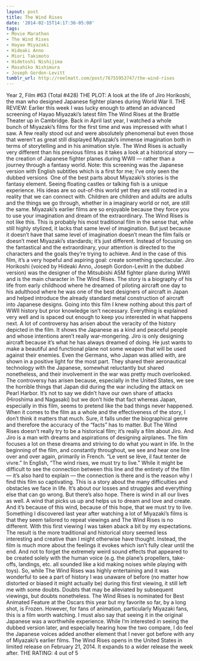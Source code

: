 ```yaml
---
layout: post
title: The Wind Rises
date: '2014-02-15T14:17:36-05:00'
tags:
- Movie Marathon
- The Wind Rises
- Hayao Miyazaki
- Hideaki Anno
- Miori Takimoto
- Hidetoshi Nishijima
- Masahiko Nishimura
- Joseph Gordon-Levitt
tumblr_url: http://reelmatt.com/post/76755953747/the-wind-rises
---
```




Year 2, Film #63 (Total #428)
THE PLOT: A look at the life of Jiro Horikoshi, the man who designed Japanese fighter planes during World War II.
THE REVIEW: Earlier this week I was lucky enough to attend an advanced screening of Hayao Miyazaki’s latest film The Wind Rises at the Brattle Theater up in Cambridge. Back in April last year, I watched a whole bunch of Miyazaki’s films for the first time and was impressed with what I saw. A few really stood out and were absolutely phenomenal but even those that weren’t as great still displayed Miyazaki’s immense imagination both in terms of storytelling and in his animation style. The Wind Rises is actually very different than his previous films as it takes a look at a historical story — the creation of Japanese fighter planes during WWII — rather than a journey through a fantasy world. Note: this screening was the Japanese version with English subtitles which is a first for me; I’ve only seen the dubbed versions 
One of the best parts about Miyazaki’s stories is the fantasy element. Seeing floating castles or talking fish is a unique experience. His ideas are so out-of-this world yet they are still rooted in a reality that we can connect with. Children are children and adults are adults and the things we go through, whether in a imaginary world or not, are still the same. Miyazaki’s earlier films are so enjoyable because they force you to use your imagination and dream of the extraordinary. The Wind Rises is not like this. This is probably his most traditional film in the sense that, while still highly stylized, it lacks that same level of imagination.
But just because it doesn’t have that same level of imagination doesn’t mean the film fails or doesn’t meet Miyazaki’s standards; it’s just different. Instead of focusing on the fantastical and the extraordinary, your attention is directed to the characters and the goals they’re trying to achieve. And in the case of this film, it’s a very hopeful and aspiring goal: create something spectacular. Jiro Horikoshi (voiced by Hideaki Anno, Joseph Gordon-Levitt in the dubbed version) was the designer of the Mitsubishi A5M fighter plane during WWII and is the main character in The Wind Rises. The story is a biography of his life from early childhood where he dreamed of piloting aircraft one day to his adulthood where he was one of the best designers of aircraft in Japan and helped introduce the already standard metal construction of aircraft into Japanese designs. Going into this film I knew nothing about this part of WWII history but prior knowledge isn’t necessary. Everything is explained very well and is spaced out enough to keep you interested in what happens next.
A lot of controversy has arisen about the veracity of the history depicted in the film. It shows the Japanese as a kind and peaceful people and whose intentions aren’t really war-mongering. Jiro is only designing aircraft because it’s what he has always dreamed of doing. He just wants to make a beautiful and functional plane not some weapon that will be used against their enemies. Even the Germans, who Japan was allied with, are shown in a positive light for the most part. They shared their aeronautical technology with the Japanese, somewhat reluctantly but shared nonetheless, and their involvement in the war was pretty much overlooked. The controversy has arisen because, especially in the United States, we see the horrible things that Japan did during the war including the attack on Pearl Harbor. It’s not to say we didn’t have our own share of attacks (Hiroshima and Nagasaki) but we don’t hide that fact whereas Japan, especially in this film, seems to pretend like the bad things never happened.
When it comes to the film as a whole and the effectiveness of the story, I don’t think it matters that much. Sure, it falls under the biographical genre and therefore the accuracy of the “facts” has to matter. But The Wind Rises doesn’t really try to be a historical film; it’s really a film about Jiro. And Jiro is a man with dreams and aspirations of designing airplanes. The film focuses a lot on these dreams and striving to do what you want in life. In the beginning of the film, and constantly throughout, we see and hear one line over and over again, primarily in French. “Le vent se lève, il faut tenter de vivre.” In English, “The wind rises, we must try to live.” While it might be difficult to see the connection between this line and the entirety of the film — it’s also hard to explain — the connection is there and is the reason why I find this film so captivating. This is a story about the many difficulties and obstacles we face in life. It’s about our losses and struggles and everything else that can go wrong. But there’s also hope. There is wind in all our lives as well. A wind that picks us up and helps us to dream and love and create. And it’s because of this wind, because of this hope, that we must try to live.
Something I discovered last year after watching a lot of Miyazaki’s films is that they seem tailored to repeat viewings and The Wind Rises is no different. With this first viewing I was taken aback a bit by my expectations. The result is the more traditional and historical story seemed less interesting and creative than I might otherwise have thought. Instead, the film is much more about the feelings it evokes which isn’t fully clear until the end. And not to forget the extremely weird sound effects that appeared to be created solely with the human voice (e.g. the plane’s propellers, take-offs, landings, etc. all sounded like a kid making noises while playing with toys). So, while The Wind Rises was highly entertaining and it was wonderful to see a part of history I was unaware of before (no matter how distorted or biased it might actually be) during this first viewing, it still left me with some doubts. Doubts that may be alleviated by subsequent viewings, but doubts nonetheless.
The Wind Rises is nominated for Best Animated Feature at the Oscars this year but my favorite so far, by a long shot, is Frozen. However, for fans of animation, particularly Miyazaki fans, this is a film worth watching. I must also say that seeing it in the original Japanese was a worthwhile experience. While I’m interested in seeing the dubbed version later, and especially hearing how the two compare, I do feel the Japanese voices added another element that I never got before with any of Miyazaki’s earlier films.
The Wind Rises opens in the United States in limited release on February 21, 2014. It expands to a wider release the week after.
THE RATING: 4 out of 5

